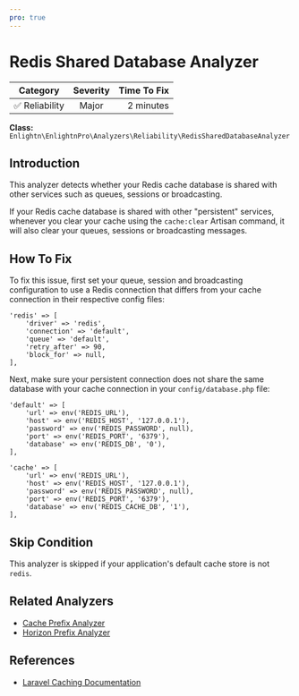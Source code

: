 ```yaml
---
pro: true
---
```


# Redis Shared Database Analyzer <Badge text="PRO" type="tip"/>

| Category       | Severity   | Time To Fix  |
| -------------  |:----------:| ------------:|
| :white_check_mark: Reliability | Major | 2 minutes   |

**Class:** `Enlightn\EnlightnPro\Analyzers\Reliability\RedisSharedDatabaseAnalyzer`

## Introduction

This analyzer detects whether your Redis cache database is shared with other services such as queues, sessions or broadcasting.

If your Redis cache database is shared with other "persistent" services, whenever you clear your cache using the `cache:clear` Artisan command, it will also clear your queues, sessions or broadcasting messages.

## How To Fix

To fix this issue, first set your queue, session and broadcasting configuration to use a Redis connection that differs from your cache connection in their respective config files:

```php{3}
'redis' => [
    'driver' => 'redis',
    'connection' => 'default',
    'queue' => 'default',
    'retry_after' => 90,
    'block_for' => null,
],
```

Next, make sure your persistent connection does not share the same database with your cache connection in your `config/database.php` file:

```php{6,14}
'default' => [
    'url' => env('REDIS_URL'),
    'host' => env('REDIS_HOST', '127.0.0.1'),
    'password' => env('REDIS_PASSWORD', null),
    'port' => env('REDIS_PORT', '6379'),
    'database' => env('REDIS_DB', '0'),
],

'cache' => [
    'url' => env('REDIS_URL'),
    'host' => env('REDIS_HOST', '127.0.0.1'),
    'password' => env('REDIS_PASSWORD', null),
    'port' => env('REDIS_PORT', '6379'),
    'database' => env('REDIS_CACHE_DB', '1'),
],
```

## Skip Condition

This analyzer is skipped if your application's default cache store is not `redis`.

## Related Analyzers

- [Cache Prefix Analyzer](cache-prefix-analyzer.html)
- [Horizon Prefix Analyzer](horizon-prefix-analyzer.html)

## References

- [Laravel Caching Documentation](https://laravel.com/docs/cache)